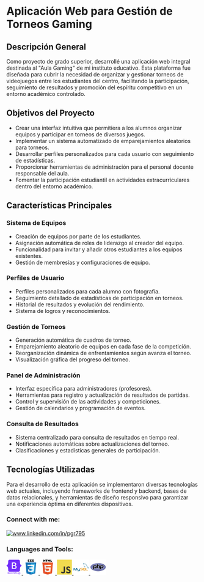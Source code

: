 # Aplicación Web para Gestión de Torneos Gaming

## Descripción General
Como proyecto de grado superior, desarrollé una aplicación web integral destinada al "Aula Gaming" de mi instituto educativo. Esta plataforma fue diseñada para cubrir la necesidad de organizar y gestionar torneos de videojuegos entre los estudiantes del centro, facilitando la participación, seguimiento de resultados y promoción del espíritu competitivo en un entorno académico controlado.

## Objetivos del Proyecto
- Crear una interfaz intuitiva que permitiera a los alumnos organizar equipos y participar en torneos de diversos juegos.
- Implementar un sistema automatizado de emparejamientos aleatorios para torneos.
- Desarrollar perfiles personalizados para cada usuario con seguimiento de estadísticas.
- Proporcionar herramientas de administración para el personal docente responsable del aula.
- Fomentar la participación estudiantil en actividades extracurriculares dentro del entorno académico.

## Características Principales

### Sistema de Equipos
- Creación de equipos por parte de los estudiantes.
- Asignación automática de roles de liderazgo al creador del equipo.
- Funcionalidad para invitar y añadir otros estudiantes a los equipos existentes.
- Gestión de membresías y configuraciones de equipo.

### Perfiles de Usuario
- Perfiles personalizados para cada alumno con fotografía.
- Seguimiento detallado de estadísticas de participación en torneos.
- Historial de resultados y evolución del rendimiento.
- Sistema de logros y reconocimientos.

### Gestión de Torneos
- Generación automática de cuadros de torneo.
- Emparejamiento aleatorio de equipos en cada fase de la competición.
- Reorganización dinámica de enfrentamientos según avanza el torneo.
- Visualización gráfica del progreso del torneo.

### Panel de Administración
- Interfaz específica para administradores (profesores).
- Herramientas para registro y actualización de resultados de partidas.
- Control y supervisión de las actividades y competiciones.
- Gestión de calendarios y programación de eventos.

### Consulta de Resultados
- Sistema centralizado para consulta de resultados en tiempo real.
- Notificaciones automáticas sobre actualizaciones del torneo.
- Clasificaciones y estadísticas generales de participación.

## Tecnologías Utilizadas
Para el desarrollo de esta aplicación se implementaron diversas tecnologías web actuales, incluyendo frameworks de frontend y backend, bases de datos relacionales, y herramientas de diseño responsivo para garantizar una experiencia óptima en diferentes dispositivos.

<h3 align="left">Connect with me:</h3>
<p align="left">
<a href="https://linkedin.com/in/pgr795" target="blank"><img align="center" src="https://raw.githubusercontent.com/rahuldkjain/github-profile-readme-generator/master/src/images/icons/Social/linked-in-alt.svg" alt="www.linkedin.com/in/pgr795" height="30" width="40" /></a>
</p>

<h3 align="left">Languages and Tools:</h3>
<p align="left"> <a href="https://getbootstrap.com" target="_blank" rel="noreferrer"> <img src="https://raw.githubusercontent.com/devicons/devicon/master/icons/bootstrap/bootstrap-plain-wordmark.svg" alt="bootstrap" width="40" height="40"/> </a> <a href="https://www.w3schools.com/css/" target="_blank" rel="noreferrer"> <img src="https://raw.githubusercontent.com/devicons/devicon/master/icons/css3/css3-original-wordmark.svg" alt="css3" width="40" height="40"/> </a> <a href="https://www.w3.org/html/" target="_blank" rel="noreferrer"> <img src="https://raw.githubusercontent.com/devicons/devicon/master/icons/html5/html5-original-wordmark.svg" alt="html5" width="40" height="40"/> </a> <a href="https://developer.mozilla.org/en-US/docs/Web/JavaScript" target="_blank" rel="noreferrer"> <img src="https://raw.githubusercontent.com/devicons/devicon/master/icons/javascript/javascript-original.svg" alt="javascript" width="40" height="40"/> </a> <a href="https://www.mysql.com/" target="_blank" rel="noreferrer"> <img src="https://raw.githubusercontent.com/devicons/devicon/master/icons/mysql/mysql-original-wordmark.svg" alt="mysql" width="40" height="40"/> </a> <a href="https://www.php.net" target="_blank" rel="noreferrer"> <img src="https://raw.githubusercontent.com/devicons/devicon/master/icons/php/php-original.svg" alt="php" width="40" height="40"/> </a></p>

